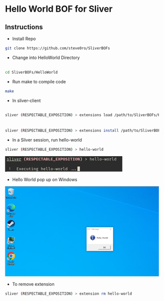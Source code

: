 # Hello World BOF for Sliver

## Instructions


- Install Repo

```bash
git clone https://github.com/steve0ro/SliverBOFs

```
- Change into HelloWorld Directory

```bash

cd SliverBOFs/HelloWorld

```

- Run make to compile code

```bash
make

```

-  In sliver-client

```bash

sliver (RESPECTABLE_EXPOSITION) > extensions load /path/to/SliverBOFs/HelloWorld/


sliver (RESPECTABLE_EXPOSITION) > extensions install /path/to/SliverBOFs/HelloWorld/

```

- In a Sliver session, run hello-world

```bash
sliver (RESPECTABLE_EXPOSITION) > hello-world 

```

![hello-world](./images/image.png)

- Hello World pop up on Windows

![pop-up](./images/image-1.png)

- To remove extension


```bash
sliver (RESPECTABLE_EXPOSITION) > extension rm hello-world 
```

